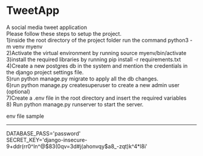# TweetApp
A social media tweet application  
Please follow these steps to setup the project.  
1)inside the root directory of the project folder run the command python3 -m venv myenv  
2)Activate the virtual environment by running source myenv/bin/activate  
3)install the required libraries by running pip install -r requirements.txt  
4)Create a new postgres db in the system and mention the credentials in the django project settings file.  
5)run python manage.py migrate to apply all the db changes.  
6)run python manage.py createsuperuser to create a new admin user (optional)  
7)Create a .env file in the root directory and insert the required variables  
8) Run python manage.py runserver to start the server.  
  

env file sample   
______________________  
  
DATABASE_PASS='password'  
SECRET_KEY='django-insecure-9+ddr(rr0^ln^@$83(0qv=3d#j(ahonvqy$a8_-zqt)k^4*l8i'  
